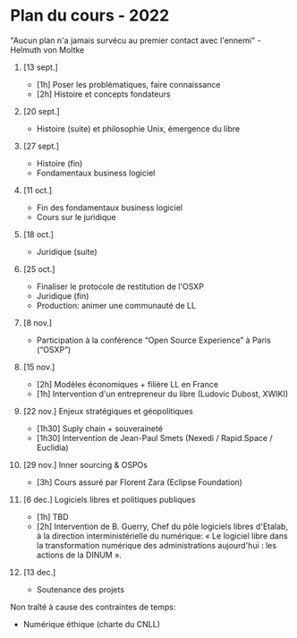 Plan du cours - 2022
====================

"Aucun plan n'a jamais survécu au premier contact avec l'ennemi" - Helmuth von Moltke

1. [13 sept.]
    - [1h] Poser les problématiques, faire connaissance
    - [2h] Histoire et concepts fondateurs

2. [20 sept.]
    - Histoire (suite) et philosophie Unix, émergence du libre

3. [27 sept.]
    - Histoire (fin)
    - Fondamentaux business logiciel

4. [11 oct.]
    - Fin des fondamentaux business logiciel
    - Cours sur le juridique

5. [18 oct.]
    - Juridique (suite)

6. [25 oct.]
    - Finaliser le protocole de restitution de l'OSXP
    - Juridique (fin)
    - Production: animer une communauté de LL

7. [8 nov.]
    - Participation à la conférence “Open Source Experience” à Paris (“OSXP”)

8. [15 nov.]
    - [2h] Modèles économiques + filière LL en France
    - [1h] Intervention d'un entrepreneur du libre (Ludovic Dubost, XWIKI)

9. [22 nov.] Enjeux stratégiques et géopolitiques
    - [1h30] Suply chain + souveraineté
    - [1h30] Intervention de Jean-Paul Smets (Nexedi / Rapid.Space / Euclidia)

10. [29 nov.] Inner sourcing & OSPOs
    - [3h] Cours assuré par Florent Zara (Eclipse Foundation)

11. [6 dec.] Logiciels libres et politiques publiques
    - [1h] TBD
    - [2h] Intervention de B. Guerry, Chef du pôle logiciels libres d'Etalab, à la direction interministérielle du numérique: « Le logiciel libre dans la transformation numérique des administrations aujourd'hui : les actions de la DINUM ».

12. [13 dec.]
    - Soutenance des projets

Non traîté à cause des contraintes de temps:

- Numérique éthique (charte du CNLL)
